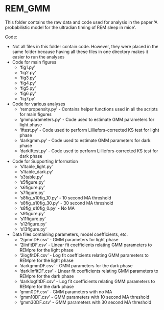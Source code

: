 # REM_GMM

﻿This folder contains the raw data and code used for analysis in the paper ‘A probabilistic model for the ultradian timing of REM sleep in mice’. 
 
 Code:
* Not all files in this folder contain code. However, they were placed in the same folder because having all these files in one directory makes it easier to run the analyses
* Code for main figures
   * ‘fig1.py’
   * ‘fig2.py’
   * ‘fig3.py’
   * ‘fig4.py’
   * ‘fig5.py’
   * ‘fig6.py’
   * ‘fig7.py’
* Code for various analyses
   * ‘rempropensity.py’ - Contains helper functions used in all the scripts for main figures
   * ‘gmmparameters.py’ - Code used to estimate GMM parameters for light phase
   * ‘lftest.py’ - Code used to perform Lilliefors-corrected KS test for light phase
   * ‘darkgmm.py’ - Code used to estimate GMM parameters for dark phase
   * ‘darklftest.py’ - Code used to perform Lilliefors-corrected KS test for dark phase
* Code for Supporting Information
   * ‘s1table_light.py’
   * ‘s1table_dark.py’
   * ‘s3table.py’
   * ‘s5figure.py’
   * ‘s6figure.py’
   * ‘s7figure.py’
   * ‘s8fig_s10fig_10.py’ - 10 second MA threshold
   * ‘s8fig_s10fig_30.py’ - 30 second MA threshold
   * ‘s8fig_s10fig_0.py’ - No MA
   * ‘s9figure.py’
   * ‘s11figure.py’
   * ‘s12figure.py’
   * ‘s13figure.py’
* Data files containing parameters, model coefficients, etc.
   * ‘2gmmDF.csv’ - GMM parameters for light phase
   * ‘2linfitDF.csv’ - Linear fit coefficients relating GMM parameters to REMpre for the light phase
   * ‘2logfitDF.csv’ - Log fit coefficients relating GMM parameters to REMpre for the light phase
   * ‘darkgmmDF.csv’ - GMM parameters for the dark phase
   * ‘darklinfitDF.csv’ - Linear fit coefficients relating GMM parameters to REMpre for the dark phase
   * ‘darklogfitDF.csv’ - Log fit coefficients relating GMM parameters to REMpre for the dark phase
   * ‘gmm0DF.csv’ - GMM parameters with no MA
   * ‘gmm10DF.csv’ - GMM parameters with 10 second MA threshold
   * ‘gmm30DF.csv’ - GMM parameters with 30 second MA threshold
